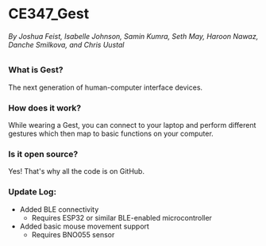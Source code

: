 # CE347_Gest
###### By Joshua Feist, Isabelle Johnson, Samin Kumra, Seth May, Haroon Nawaz, Danche Smilkova, and Chris Uustal

### What is Gest? 
The next generation of human-computer interface devices. 

### How does it work? 
While wearing a Gest, you can connect to your laptop and perform different gestures
which then map to basic functions on your computer. 

### Is it open source? 
Yes! That's why all the code is on GitHub. 

### Update Log:
- Added BLE connectivity
	- Requires ESP32 or similar BLE-enabled microcontroller
- Added basic mouse movement support
	- Requires BNO055 sensor